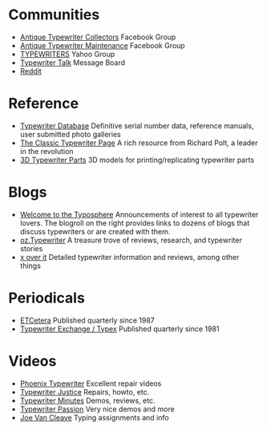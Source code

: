 <!-- TITLE: Online Resources -->
<!-- SUBTITLE: Other Handy Typewriter Resources -->

# Communities

* [Antique Typewriter Collectors](https://www.facebook.com/groups/TypewriterCollectors/) Facebook Group
* [Antique Typewriter Maintenance](https://www.facebook.com/groups/typewritermaintenance/) Facebook Group
* [TYPEWRITERS](https://groups.yahoo.com/neo/groups/TYPEWRITERS/info) Yahoo Group
* [Typewriter Talk](http://typewriter.boardhost.com) Message Board
* [Reddit](https://www.reddit.com/r/typewriters/)
# Reference
* [Typewriter Database](http://typewriterdatabase.com) Definitive serial number data, reference manuals, user submitted photo galleries
* [The Classic Typewriter Page](http://site.xavier.edu/polt/typewriters/) A rich resource from Richard Polt, a leader in the revolution
* [3D Typewriter Parts](http://3dtypewriterparts.com) 3D models for printing/replicating typewriter parts

# Blogs
* [Welcome to the Typosphere](http://typosphere.blogspot.com) Announcements of interest to all typewriter lovers. The blogroll on the right provides links to dozens of blogs that discuss typewriters or are created with them. 
* [oz.Typewriter](http://oztypewriter.blogspot.com) A treasure trove of reviews, research, and typewriter stories
* [x over it](http://xoverit.blogspot.com) Detailed typewriter information and reviews, among other things

# Periodicals
* [ETCetera](http://etconline.org) Published quarterly since 1987
* [Typewriter Exchange / Typex](http://typexnews.com) Published quarterly since 1981
# Videos
* [Phoenix Typewriter](https://www.youtube.com/channel/UCFVJOLMjdtEVCTNai3-1brg) Excellent repair videos
* [Typewriter Justice](https://www.youtube.com/user/pilsurquell) Repairs, howto, etc.
* [Typewriter Minutes](https://www.youtube.com/channel/UC3Q_s6UPVTbzpL4celoTCHg) Demos, reviews, etc.
* [Typewriter Passion](https://www.youtube.com/channel/UC_kAro53TrE3s8Jc1JYLrYQ) Very nice demos and more
* [Joe Van Cleave](https://www.youtube.com/user/JoeVCA) Typing assignments and info
